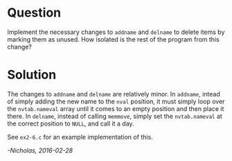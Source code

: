 # Question

Implement the necessary changes to `addname` and `delname` to delete items by
marking them as unused. How isolated is the rest of the program from this change?

# Solution

The changes to `addname` and `delname` are relatively minor. In `addname`,
intead of simply adding the new name to the `nval` position, it must simply
loop over the `nvtab.nameval` array until it comes to an empty position and
then place it there. In `delname`, instead of calling `memmove`, simply set the
`nvtab.nameval` at the correct position to `NULL`, and call it a day.

See `ex2-6.c` for an example implementation of this.

_-Nicholas, 2016-02-28_
